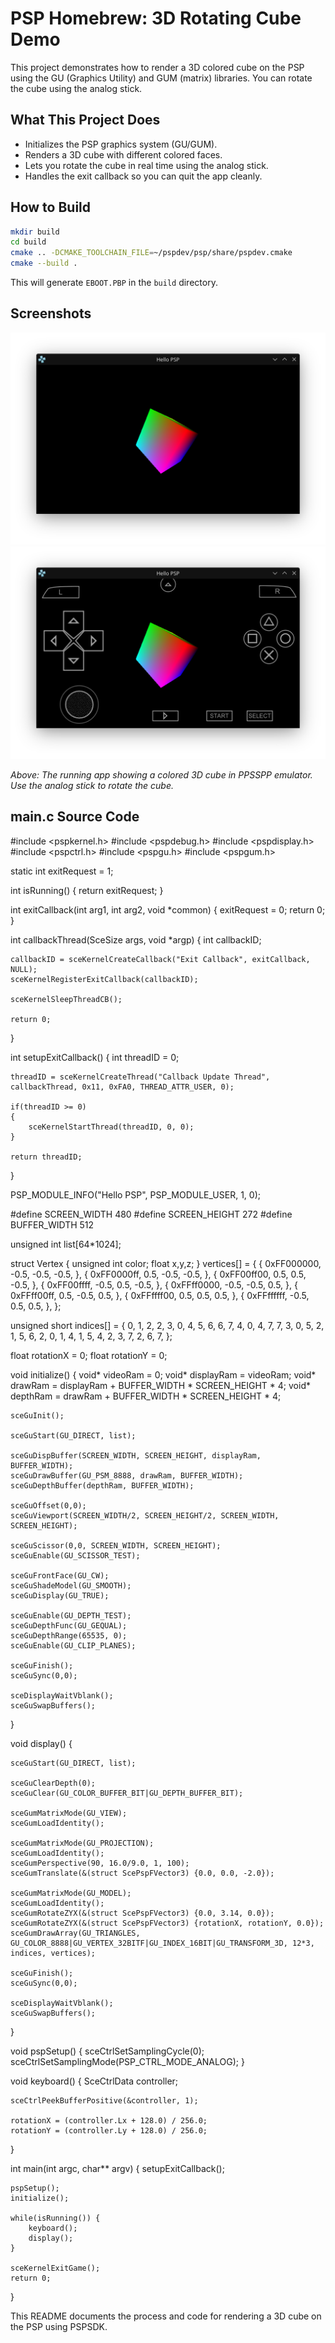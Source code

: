 # PSP Homebrew: 3D Rotating Cube Demo

This project demonstrates how to render a 3D colored cube on the PSP using the GU (Graphics Utility) and GUM (matrix) libraries. You can rotate the cube using the analog stick.

## What This Project Does
- Initializes the PSP graphics system (GU/GUM).
- Renders a 3D cube with different colored faces.
- Lets you rotate the cube in real time using the analog stick.
- Handles the exit callback so you can quit the app cleanly.

## How to Build
```bash
mkdir build
cd build
cmake .. -DCMAKE_TOOLCHAIN_FILE=~/pspdev/psp/share/pspdev.cmake
cmake --build .
```
This will generate `EBOOT.PBP` in the `build` directory.

## Screenshots

![Cube 3D Demo Screenshot 1](images/Screenshot_20250915_164148.png)
![Cube 3D Demo Screenshot 2](images/Screenshot_20250915_164228.png)

_Above: The running app showing a colored 3D cube in PPSSPP emulator. Use the analog stick to rotate the cube._

## main.c Source Code
#include <pspkernel.h>
#include <pspdebug.h>
#include <pspdisplay.h>
#include <pspctrl.h>
#include <pspgu.h>
#include <pspgum.h>

static int exitRequest  = 1;

int isRunning()
{
	return exitRequest;
}

int exitCallback(int arg1, int arg2, void *common) 
{ 
	exitRequest = 0; 
	return 0; 
} 

int callbackThread(SceSize args, void *argp) 
{ 
	int callbackID; 

	callbackID = sceKernelCreateCallback("Exit Callback", exitCallback, NULL); 
	sceKernelRegisterExitCallback(callbackID); 

	sceKernelSleepThreadCB(); 

	return 0; 
} 

int setupExitCallback() 
{ 
	int threadID = 0; 

	threadID = sceKernelCreateThread("Callback Update Thread", callbackThread, 0x11, 0xFA0, THREAD_ATTR_USER, 0); 
	 
	if(threadID >= 0) 
	{ 
		sceKernelStartThread(threadID, 0, 0); 
	} 

	return threadID; 
}

PSP_MODULE_INFO("Hello PSP", PSP_MODULE_USER, 1, 0);

#define SCREEN_WIDTH 480
#define SCREEN_HEIGHT 272
#define BUFFER_WIDTH 512

unsigned int list[64*1024];

struct Vertex {
    unsigned int color;
    float x,y,z;
} vertices[] = {
    { 0xFF000000, -0.5, -0.5, -0.5, },
    { 0xFF0000ff,  0.5, -0.5, -0.5, },
    { 0xFF00ff00,  0.5,  0.5, -0.5, },
    { 0xFF00ffff, -0.5,  0.5, -0.5, },
    { 0xFFff0000, -0.5, -0.5,  0.5, },
    { 0xFFff00ff,  0.5, -0.5,  0.5, },
    { 0xFFffff00,  0.5,  0.5,  0.5, },
    { 0xFFffffff, -0.5,  0.5,  0.5, },
};

unsigned short indices[] = {
    0, 1, 2,   2, 3, 0,
    4, 5, 6,   6, 7, 4,
    0, 4, 7,   7, 3, 0,
    5, 2, 1,   5, 6, 2,
    0, 1, 4,   1, 5, 4,
    2, 3, 7,   2, 6, 7,
};

float rotationX = 0;
float rotationY = 0;

void initialize() {
    void* videoRam   = 0;
    void* displayRam = videoRam;
    void* drawRam    = displayRam + BUFFER_WIDTH * SCREEN_HEIGHT * 4;
    void* depthRam   = drawRam + BUFFER_WIDTH * SCREEN_HEIGHT * 4;
    
    sceGuInit();
        
    sceGuStart(GU_DIRECT, list);
    
    sceGuDispBuffer(SCREEN_WIDTH, SCREEN_HEIGHT, displayRam, BUFFER_WIDTH);
    sceGuDrawBuffer(GU_PSM_8888, drawRam, BUFFER_WIDTH);
    sceGuDepthBuffer(depthRam, BUFFER_WIDTH);
    
    sceGuOffset(0,0);
    sceGuViewport(SCREEN_WIDTH/2, SCREEN_HEIGHT/2, SCREEN_WIDTH, SCREEN_HEIGHT);
    
    sceGuScissor(0,0, SCREEN_WIDTH, SCREEN_HEIGHT);
    sceGuEnable(GU_SCISSOR_TEST);
    
    sceGuFrontFace(GU_CW);
    sceGuShadeModel(GU_SMOOTH);
    sceGuDisplay(GU_TRUE);
    
    sceGuEnable(GU_DEPTH_TEST);
    sceGuDepthFunc(GU_GEQUAL);
    sceGuDepthRange(65535, 0);
    sceGuEnable(GU_CLIP_PLANES);
    
    sceGuFinish();
    sceGuSync(0,0);
    
    sceDisplayWaitVblank();
    sceGuSwapBuffers();
}

void display() {

    sceGuStart(GU_DIRECT, list);
    
    sceGuClearDepth(0);
    sceGuClear(GU_COLOR_BUFFER_BIT|GU_DEPTH_BUFFER_BIT);

    sceGumMatrixMode(GU_VIEW);
    sceGumLoadIdentity();
    
    sceGumMatrixMode(GU_PROJECTION);
    sceGumLoadIdentity();
    sceGumPerspective(90, 16.0/9.0, 1, 100);
    sceGumTranslate(&(struct ScePspFVector3) {0.0, 0.0, -2.0});

    sceGumMatrixMode(GU_MODEL);
    sceGumLoadIdentity();    
    sceGumRotateZYX(&(struct ScePspFVector3) {0.0, 3.14, 0.0});
    sceGumRotateZYX(&(struct ScePspFVector3) {rotationX, rotationY, 0.0});
    sceGumDrawArray(GU_TRIANGLES, GU_COLOR_8888|GU_VERTEX_32BITF|GU_INDEX_16BIT|GU_TRANSFORM_3D, 12*3, indices, vertices);
    
    sceGuFinish();
    sceGuSync(0,0);
    
    sceDisplayWaitVblank();
    sceGuSwapBuffers();
}

void pspSetup() {
    sceCtrlSetSamplingCycle(0);
    sceCtrlSetSamplingMode(PSP_CTRL_MODE_ANALOG);
}

void keyboard() {
    SceCtrlData controller;
    
    sceCtrlPeekBufferPositive(&controller, 1);
            
    rotationX = (controller.Lx + 128.0) / 256.0;
    rotationY = (controller.Ly + 128.0) / 256.0;
}

int main(int argc, char** argv)
{
    setupExitCallback();

    pspSetup();
    initialize();

    while(isRunning()) {
        keyboard();
        display();
    }

    sceKernelExitGame();
    return 0;
}

This README documents the process and code for rendering a 3D cube on the PSP using PSPSDK.
